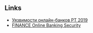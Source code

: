 ## Links
- [Уязвимости онлайн-банков PT 2019](https://www.ptsecurity.com/ru-ru/research/analytics/vulnerabilities-rbo-2019/)
- [FINANCE Online Banking Security](https://www.youtube.com/watch?v=Fd1aJohHx2Q)
